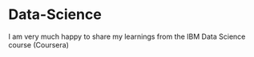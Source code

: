# Data-Science
I am very much happy to share my learnings from the IBM Data Science course (Coursera) 

